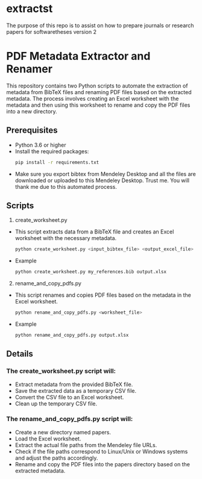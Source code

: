 # extractst
The purpose of this repo is to assist on how to prepare journals or research papers for softwaretheses version 2

# PDF Metadata Extractor and Renamer

This repository contains two Python scripts to automate the extraction of metadata from BibTeX files and renaming PDF files based on the extracted metadata. The process involves creating an Excel worksheet with the metadata and then using this worksheet to rename and copy the PDF files into a new directory.

## Prerequisites

- Python 3.6 or higher
- Install the required packages:
  ```bash
  pip install -r requirements.txt
- Make sure you export bibtex from Mendeley Desktop and all the files
are downloaded or uploaded to this Mendeley Desktop. Trust me. 
You will thank me due to this automated process. 

## Scripts
1. create_worksheet.py
- This script extracts data from a BibTeX file and creates an Excel worksheet with the necessary metadata.
  ```bash
  python create_worksheet.py <input_bibtex_file> <output_excel_file>
  
- Example
  ```bash
  python create_worksheet.py my_references.bib output.xlsx
  
2. rename_and_copy_pdfs.py
- This script renames and copies PDF files based on the metadata in the Excel worksheet.
  ```bash
  python rename_and_copy_pdfs.py <worksheet_file>
- Example
  ```bash
  python rename_and_copy_pdfs.py output.xlsx

## Details
### The create_worksheet.py script will:
- Extract metadata from the provided BibTeX file.
- Save the extracted data as a temporary CSV file.
- Convert the CSV file to an Excel worksheet.
- Clean up the temporary CSV file.

### The rename_and_copy_pdfs.py script will:
- Create a new directory named papers.
- Load the Excel worksheet.
- Extract the actual file paths from the Mendeley file URLs.
- Check if the file paths correspond to Linux/Unix or Windows systems and adjust the paths accordingly.
- Rename and copy the PDF files into the papers directory based on the extracted metadata.
